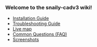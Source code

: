 ### Welcome to the snaily-cadv3 wiki!

- [Installation Guide](https://github.com/Dev-CasperTheGhost/snaily-cadv3/wiki/Installation-Guide)
- [Troubleshooting Guide](https://github.com/Dev-CasperTheGhost/snaily-cadv3/wiki/Troubleshooting)
- [Live map](https://github.com/Dev-CasperTheGhost/snaily-cadv3/wiki/Live-Map)
- [Common Questions (FAQ)](https://github.com/Dev-CasperTheGhost/snaily-cadv3/wiki/Common-Questions-(FAQ))
- [Screenshots](https://github.com/Dev-CasperTheGhost/snaily-cadv3/wiki/Screenshots)